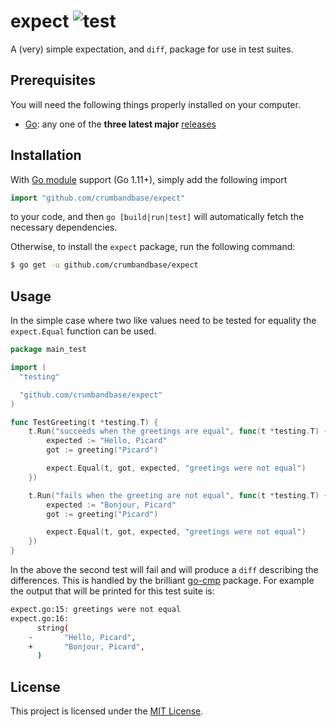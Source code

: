 # expect ![test](https://github.com/crumbandbase/expect/workflows/test/badge.svg?event=push)

A (very) simple expectation, and `diff`, package for use in test suites.

## Prerequisites

You will need the following things properly installed on your computer.

* [Go](https://golang.org/): any one of the **three latest major**
  [releases](https://golang.org/doc/devel/release.html)

## Installation

With [Go module](https://github.com/golang/go/wiki/Modules) support (Go 1.11+),
simply add the following import

```go
import "github.com/crumbandbase/expect"
```

to your code, and then `go [build|run|test]` will automatically fetch the
necessary dependencies.

Otherwise, to install the `expect` package, run the following command:

```bash
$ go get -u github.com/crumbandbase/expect
```

## Usage

In the simple case where two like values need to be tested for equality the
`expect.Equal` function can be used.

```go
package main_test

import (
  "testing"

  "github.com/crumbandbase/expect"
)

func TestGreeting(t *testing.T) {
	t.Run("succeeds when the greetings are equal", func(t *testing.T) {
		expected := "Hello, Picard"
		got := greeting("Picard")

		expect.Equal(t, got, expected, "greetings were not equal")
	})

	t.Run("fails when the greeting are not equal", func(t *testing.T) {
		expected := "Bonjour, Picard"
		got := greeting("Picard")

		expect.Equal(t, got, expected, "greetings were not equal")
	})
}
```

In the above the second test will fail and will produce a `diff` describing the
differences. This is handled by the brilliant
[go-cmp](https://github.com/google/go-cmp) package. For example the output
that will be printed for this test suite is:

```bash
expect.go:15: greetings were not equal
expect.go:16:
      string(
    -       "Hello, Picard",
    +       "Bonjour, Picard",
      )
```

## License

This project is licensed under the [MIT License](LICENSE.md).
